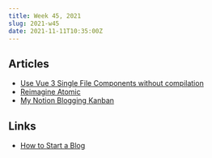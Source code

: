 ```yaml
---
title: Week 45, 2021
slug: 2021-w45
date: 2021-11-11T10:35:00Z
---
```


## Articles

- [Use Vue 3 Single File Components without compilation](https://medium.com/@marcel.leusch/use-vue-3-single-file-components-without-compilation-ac2ccb5f15c2)
- [Reimagine Atomic](https://antfu.me/posts/reimagine-atomic-css)
- [My Notion Blogging Kanban](https://daverupert.com/2021/09/my-notion-blogging-kanban/)

## Links

- [How to Start a Blog](https://www.freecodecamp.org/news/how-to-start-a-blog-book/)
